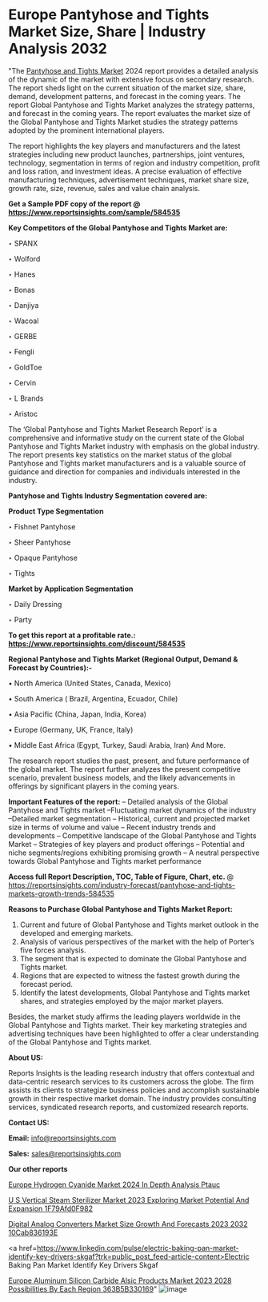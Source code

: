 # Europe Pantyhose and Tights Market Size, Share | Industry Analysis 2032

 "The <a href=https://www.reportsinsights.com/sample/584535>Pantyhose and Tights Market</a> 2024 report provides a detailed analysis of the dynamic of the market with extensive focus on secondary research. The report sheds light on the current situation of the market size, share, demand, development patterns, and forecast in the coming years. The report Global Pantyhose and Tights Market analyzes the strategy patterns, and forecast in the coming years. The report evaluates the market size of the Global Pantyhose and Tights Market studies the strategy patterns adopted by the prominent international players.

The report highlights the key players and manufacturers and the latest strategies including new product launches, partnerships, joint ventures, technology, segmentation in terms of region and industry competition, profit and loss ration, and investment ideas. A precise evaluation of effective manufacturing techniques, advertisement techniques, market share size, growth rate, size, revenue, sales and value chain analysis.

<strong>Get a Sample PDF copy of the report @ <a href=https://www.reportsinsights.com/sample/584535 style=color:#0000ff;>https://www.reportsinsights.com/sample/584535</a></strong>

<strong>Key Competitors of the Global Pantyhose and Tights Market are:</strong>

‣ SPANX

‣ Wolford

‣ Hanes

‣ Bonas

‣ Danjiya

‣ Wacoal

‣ GERBE

‣ Fengli

‣ GoldToe

‣ Cervin

‣ L Brands

‣ Aristoc

The ‘Global Pantyhose and Tights Market Research Report’ is a comprehensive and informative study on the current state of the Global Pantyhose and Tights Market industry with emphasis on the global industry. The report presents key statistics on the market status of the global Pantyhose and Tights market manufacturers and is a valuable source of guidance and direction for companies and individuals interested in the industry.

<strong>Pantyhose and Tights Industry Segmentation covered are:</strong>

<strong>Product Type Segmentation</strong>

‣    Fishnet Pantyhose

‣ Sheer Pantyhose

‣ Opaque Pantyhose

‣ Tights

<strong>Market by Application Segmentation</strong>

‣   Daily Dressing

‣ Party

<strong>To get this report at a profitable rate.: <a href=https://www.reportsinsights.com/discount/584535 style=color:#0000ff;>https://www.reportsinsights.com/discount/584535</a></strong>

<strong>Regional Pantyhose and Tights Market (Regional Output, Demand &amp; Forecast by Countries):-</strong>

• North America (United States, Canada, Mexico)

• South America ( Brazil, Argentina, Ecuador, Chile)

• Asia Pacific (China, Japan, India, Korea)

• Europe (Germany, UK, France, Italy)

• Middle East Africa (Egypt, Turkey, Saudi Arabia, Iran) And More.

The research report studies the past, present, and future performance of the global market. The report further analyzes the present competitive scenario, prevalent business models, and the likely advancements in offerings by significant players in the coming years.

<strong>Important Features of the report:</strong>
– Detailed analysis of the Global Pantyhose and Tights market
–Fluctuating market dynamics of the industry
–Detailed market segmentation
– Historical, current and projected market size in terms of volume and value
– Recent industry trends and developments
– Competitive landscape of the Global Pantyhose and Tights Market
– Strategies of key players and product offerings
– Potential and niche segments/regions exhibiting promising growth
– A neutral perspective towards Global Pantyhose and Tights market performance

<strong>Access full Report Description, TOC, Table of Figure, Chart, etc. </strong>@   <a href=https://reportsinsights.com/industry-forecast/pantyhose-and-tights-markets-growth-trends-584535 style=color:#0000ff;>https://reportsinsights.com/industry-forecast/pantyhose-and-tights-markets-growth-trends-584535</a>

<strong>Reasons to Purchase Global Pantyhose and Tights Market Report:</strong>
1. Current and future of Global Pantyhose and Tights market outlook in the developed and emerging markets.
2. Analysis of various perspectives of the market with the help of Porter’s five forces analysis.
3. The segment that is expected to dominate the Global Pantyhose and Tights market.
4. Regions that are expected to witness the fastest growth during the forecast period.
5. Identify the latest developments, Global Pantyhose and Tights market shares, and strategies employed by the major market players.

Besides, the market study affirms the leading players worldwide in the Global Pantyhose and Tights market. Their key marketing strategies and advertising techniques have been highlighted to offer a clear understanding of the Global Pantyhose and Tights market.

<strong><strong>About US</strong>:</strong>

Reports Insights is the leading research industry that offers contextual and data-centric research services to its customers across the globe. The firm assists its clients to strategize business policies and accomplish sustainable growth in their respective market domain. The industry provides consulting services, syndicated research reports, and customized research reports.

<strong>Contact US:</strong>

<p class=><b>Email:</b> <a href=mailto:info@reportsinsights.com>info@reportsinsights.com</a></p>
<p class=><b>Sales:</b> <a href=mailto:sales@reportsinsights.com>sales@reportsinsights.com</a></p>

<strong>Our other reports</strong>

<a href=https://www.linkedin.com/pulse/europe-hydrogen-cyanide-market-2024-in-depth-analysis-ptauc/>Europe Hydrogen Cyanide Market 2024 In Depth Analysis Ptauc</a>

<a href=https://medium.com/@ruchikakadam73/u-s-vertical-steam-sterilizer-market-2023-exploring-market-potential-and-expansion-1f79afd0f982>U S Vertical Steam Sterilizer Market 2023 Exploring Market Potential And Expansion 1F79Afd0F982</a>

<a href=https://medium.com/@swatiga40/digital-analog-converters-market-size-growth-and-forecasts-2023-2032-10cab836193e>Digital Analog Converters Market Size Growth And Forecasts 2023 2032 10Cab836193E</a>

<a href=https://www.linkedin.com/pulse/electric-baking-pan-market-identify-key-drivers-skgaf?trk=public_post_feed-article-content>Electric Baking Pan Market Identify Key Drivers Skgaf</a>

<a href=https://medium.com/@reportsinsights23/europe-aluminum-silicon-carbide-alsic-products-market-2023-2028-possibilities-by-each-region-363b5b330169>Europe Aluminum Silicon Carbide Alsic Products Market 2023 2028 Possibilities By Each Region 363B5B330169</a>"
![image](https://github.com/daminid12/RImarketresearch/assets/158430485/9616bf03-a54a-4c3f-aad0-4c3b8fb9c01f)
